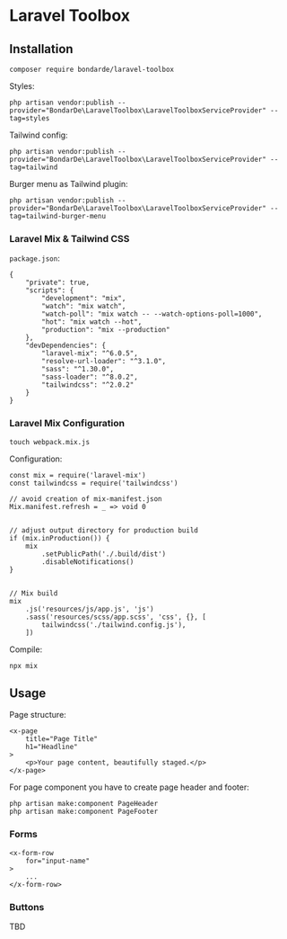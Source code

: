 # Laravel Toolbox


## Installation

    composer require bondarde/laravel-toolbox


Styles:

    php artisan vendor:publish --provider="BondarDe\LaravelToolbox\LaravelToolboxServiceProvider" --tag=styles


Tailwind config:

    php artisan vendor:publish --provider="BondarDe\LaravelToolbox\LaravelToolboxServiceProvider" --tag=tailwind


Burger menu as Tailwind plugin:

    php artisan vendor:publish --provider="BondarDe\LaravelToolbox\LaravelToolboxServiceProvider" --tag=tailwind-burger-menu


### Laravel Mix & Tailwind CSS

`package.json`:

    {
        "private": true,
        "scripts": {
            "development": "mix",
            "watch": "mix watch",
            "watch-poll": "mix watch -- --watch-options-poll=1000",
            "hot": "mix watch --hot",
            "production": "mix --production"
        },
        "devDependencies": {
            "laravel-mix": "^6.0.5",
            "resolve-url-loader": "^3.1.0",
            "sass": "^1.30.0",
            "sass-loader": "^8.0.2",
            "tailwindcss": "^2.0.2"
        }
    }


### Laravel Mix Configuration

    touch webpack.mix.js


Configuration:

    const mix = require('laravel-mix')
    const tailwindcss = require('tailwindcss')

    // avoid creation of mix-manifest.json
    Mix.manifest.refresh = _ => void 0


    // adjust output directory for production build
    if (mix.inProduction()) {
        mix
            .setPublicPath('./.build/dist')
            .disableNotifications()
    }


    // Mix build
    mix
        .js('resources/js/app.js', 'js')
        .sass('resources/scss/app.scss', 'css', {}, [
            tailwindcss('./tailwind.config.js'),
        ])


Compile:

    npx mix


## Usage

Page structure:

    <x-page
        title="Page Title"
        h1="Headline"
    >
        <p>Your page content, beautifully staged.</p>
    </x-page>


For page component you have to create page header and footer:

    php artisan make:component PageHeader
    php artisan make:component PageFooter


### Forms

    <x-form-row
        for="input-name"
    >
        ...
    </x-form-row>


### Buttons

TBD
